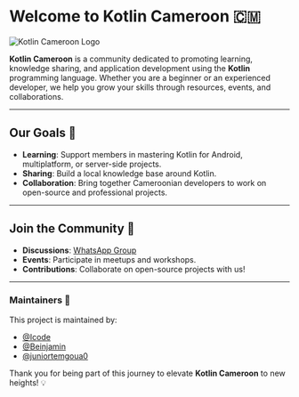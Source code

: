 # Welcome to Kotlin Cameroon 🇨🇲

![Kotlin Cameroon Logo](https://media.licdn.com/dms/image/v2/D4E0BAQG6M3sl8Lfp1w/company-logo_200_200/company-logo_200_200/0/1732018774741/kotlin_douala_user_group_logo?e=1740009600&v=beta&t=W1IX4YYbZBHfjhht_t5daFJWj_L0ZQ5OAxdWvqRPOmI)

**Kotlin Cameroon** is a community dedicated to promoting learning, knowledge sharing, and application development using the **Kotlin** programming language. Whether you are a beginner or an experienced developer, we help you grow your skills through resources, events, and collaborations.

---

## Our Goals 🎯

- **Learning**: Support members in mastering Kotlin for Android, multiplatform, or server-side projects.
- **Sharing**: Build a local knowledge base around Kotlin.
- **Collaboration**: Bring together Cameroonian developers to work on open-source and professional projects.

---

## Join the Community 🚀

- **Discussions**: [WhatsApp Group](https://chat.whatsapp.com/BNuuvoEmC5B3pT7XrRsLLO)
- **Events**: Participate in meetups and workshops.
- **Contributions**: Collaborate on open-source projects with us!

---

### Maintainers 🤝

This project is maintained by:
- [@Icode](https://github.com/pouani)
- [@Beinjamin](https://github.com/beinjamin)
- [@juniortemgoua0](https://github.com/juniortemgoua0)

Thank you for being part of this journey to elevate **Kotlin Cameroon** to new heights! 💡
